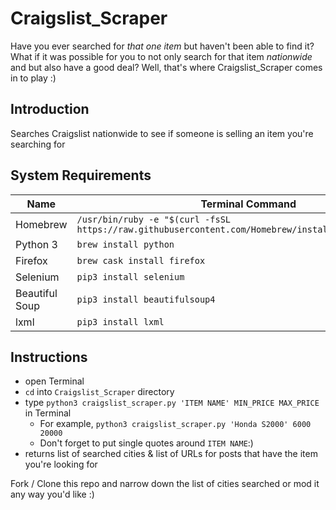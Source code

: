 # Craigslist_Scraper

Have you ever searched for *that one item* but haven't been able to find it? What if it was possible for you to not only search for that item *nationwide* and but also have a good deal? Well, that's where Craigslist_Scraper comes in to play :)

## Introduction
Searches Craigslist nationwide to see if someone is selling an item you're searching for

## System Requirements
Name           | Terminal Command
---            | ---
Homebrew       | `/usr/bin/ruby -e "$(curl -fsSL https://raw.githubusercontent.com/Homebrew/install/master/install)"`
Python 3       | `brew install python`
Firefox        | `brew cask install firefox`
Selenium       | `pip3 install selenium`
Beautiful Soup | `pip3 install beautifulsoup4`
lxml           | `pip3 install lxml`

## Instructions
- open Terminal
- `cd` into `Craigslist_Scraper` directory
- type `python3 craigslist_scraper.py 'ITEM NAME' MIN_PRICE MAX_PRICE` in Terminal
    - For example, `python3 craigslist_scraper.py 'Honda S2000' 6000 20000`
    - Don't forget to put single quotes around `ITEM NAME`:)
- returns list of searched cities & list of URLs for posts that have the item you're looking for

Fork / Clone this repo and narrow down the list of cities searched or mod it any way you'd like :)
